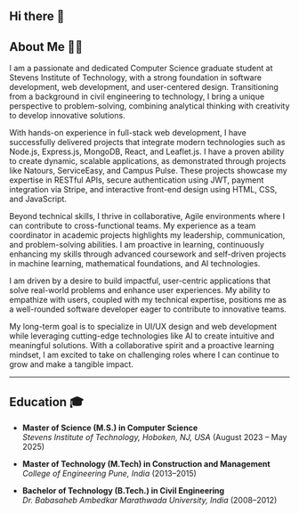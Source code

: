 ## Hi there 👋

<!--
**vijaybkhot/vijaybkhot** is a ✨ _special_ ✨ repository because its `README.md` (this file) appears on your GitHub profile.

Here are some ideas to get you started:

- 🔭 I’m currently working on ...
- 🌱 I’m currently learning ...
- 👯 I’m looking to collaborate on ...
- 🤔 I’m looking for help with ...
- 💬 Ask me about ...
- 📫 How to reach me: ...
- 😄 Pronouns: ...
- ⚡ Fun fact: ...
-->
## About Me 👨‍💻  

I am a passionate and dedicated Computer Science graduate student at Stevens Institute of Technology, with a strong foundation in software development, web development, and user-centered design. Transitioning from a background in civil engineering to technology, I bring a unique perspective to problem-solving, combining analytical thinking with creativity to develop innovative solutions.

With hands-on experience in full-stack web development, I have successfully delivered projects that integrate modern technologies such as Node.js, Express.js, MongoDB, React, and Leaflet.js. I have a proven ability to create dynamic, scalable applications, as demonstrated through projects like Natours, ServiceEasy, and Campus Pulse. These projects showcase my expertise in RESTful APIs, secure authentication using JWT, payment integration via Stripe, and interactive front-end design using HTML, CSS, and JavaScript.

Beyond technical skills, I thrive in collaborative, Agile environments where I can contribute to cross-functional teams. My experience as a team coordinator in academic projects highlights my leadership, communication, and problem-solving abilities. I am proactive in learning, continuously enhancing my skills through advanced coursework and self-driven projects in machine learning, mathematical foundations, and AI technologies.

I am driven by a desire to build impactful, user-centric applications that solve real-world problems and enhance user experiences. My ability to empathize with users, coupled with my technical expertise, positions me as a well-rounded software developer eager to contribute to innovative teams.

My long-term goal is to specialize in UI/UX design and web development while leveraging cutting-edge technologies like AI to create intuitive and meaningful solutions. With a collaborative spirit and a proactive learning mindset, I am excited to take on challenging roles where I can continue to grow and make a tangible impact.

---

## Education 🎓  

- **Master of Science (M.S.) in Computer Science**  
  *Stevens Institute of Technology, Hoboken, NJ, USA* (August 2023 – May 2025)  

- **Master of Technology (M.Tech) in Construction and Management**  
  *College of Engineering Pune, India* (2013–2015)  

- **Bachelor of Technology (B.Tech.) in Civil Engineering**  
  *Dr. Babasaheb Ambedkar Marathwada University, India* (2008–2012)  
